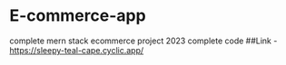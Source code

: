 # E-commerce-app
complete mern stack ecommerce project 2023 complete code
##Link -
https://sleepy-teal-cape.cyclic.app/
